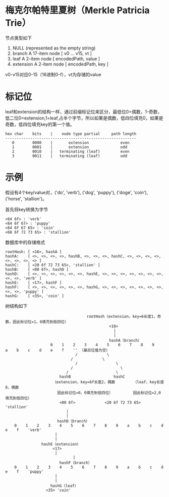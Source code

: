 # 梅克尔帕特里夏树（Merkle Patricia Trie）

节点类型如下
1. NULL (represented as the empty string)
2. branch A 17-item node [ v0 ... v15, vt ] 
3. leaf A 2-item node [ encodedPath, value ]
4. extension A 2-item node [ encodedPath, key ]

v0-v15对应0-15（16进制0-f），vt为存储的value

# 标记位
leaf和extension的结构一样，通过前缀标记位来区分，最低位0=偶数，1-奇数，低二位0=extension,1=leaf,占半个字节，所以如果是偶数，低四位填充0，如果是奇数，低四位填充key的第一个值。

    hex char    bits    |    node type partial     path length
    ----------------------------------------------------------
       0        0000    |       extension              even        
       1        0001    |       extension              odd         
       2        0010    |   terminating (leaf)         even        
       3        0011    |   terminating (leaf)         odd

# 示例
假设有4个key/value对，('do', 'verb'), ('dog', 'puppy'), ('doge', 'coin'), ('horse', 'stallion')。

首先将key转换为字节

    <64 6f> : 'verb'
    <64 6f 67> : 'puppy'
    <64 6f 67 65> : 'coin'
    <68 6f 72 73 65> : 'stallion'

数据库中的存储格式

    rootHash: [ <16>, hashA ]
    hashA:    [ <>, <>, <>, <>, hashB, <>, <>, <>, hashC, <>, <>, <>, <>, <>, <>, <>, <> ]
    hashC:    [ <20 6f 72 73 65>, 'stallion' ]
    hashB:    [ <00 6f>, hashD ]
    hashD:    [ <>, <>, <>, <>, <>, <>, hashE, <>, <>, <>, <>, <>, <>, <>, <>, <>, 'verb' ]
    hashE:    [ <17>, hashF ]
    hashF:    [ <>, <>, <>, <>, <>, <>, hashG, <>, <>, <>, <>, <>, <>, <>, <>, <>, 'puppy' ]
    hashG:    [ <35>, 'coin' ]

树结构如下

						                rootHash（extension，key=6长度1，奇数，因此标记位=1，6填充到低四位）
												  <16>
												    |
												    |
												  hashA（branch）
						0    1    2    3    4    5    6    7    8    9    a    b    c    d    e    f    '' （最后位值为空）
								   /			 \
								 /			   \
							       /			     \
							     /				       \
							   /					 \
							hashB					hashC
				         （extension，key=6f长度2，偶数		（leaf，key长度8，偶数
				           因此标记位=0，0填充到低四位）		    因此标记位=2,0填充到低四位）
							<00 6f>				<20 6f 72 73 65> 'stallion'
							   |
							   |
						   hashD（branch）
		0    1    2    3    4    5    6    7    8    9    a    b    c    d    e    f    'verb'
					      |
					      |
					hashE（extension）
					     <17>
					      |
			                      |
				            hashF（branch）
		0    1    2    3    4    5    6    7    8    9    a    b    c    d    e    f    'puppy'
					      |
					      |
					    hashG（leaf）
					  <35> 'coin'
